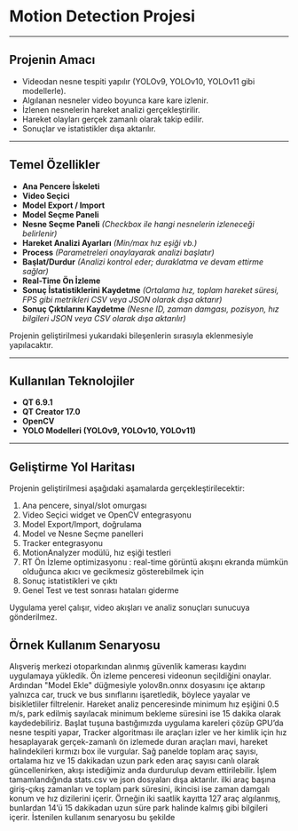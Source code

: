 # Motion Detection Projesi


---

##  Projenin Amacı

- Videodan nesne tespiti yapılır (YOLOv9, YOLOv10, YOLOv11 gibi modellerle).
- Algılanan nesneler video boyunca kare kare izlenir.
- İzlenen nesnelerin hareket analizi gerçekleştirilir.
- Hareket olayları gerçek zamanlı olarak takip edilir.
- Sonuçlar ve istatistikler dışa aktarılır.

---

##  Temel Özellikler

- **Ana Pencere İskeleti**
- **Video Seçici**
- **Model Export / Import**
- **Model Seçme Paneli**
- **Nesne Seçme Paneli** *(Checkbox ile hangi nesnelerin izleneceği belirlenir)*
- **Hareket Analizi Ayarları** *(Min/max hız eşiği vb.)*
- **Process** *(Parametreleri onaylayarak analizi başlatır)*
- **Başlat/Durdur** *(Analizi kontrol eder; duraklatma ve devam ettirme sağlar)*
- **Real-Time Ön İzleme**
- **Sonuç İstatistiklerini Kaydetme** *(Ortalama hız, toplam hareket süresi, FPS gibi metrikleri CSV veya JSON olarak dışa aktarır)*
- **Sonuç Çıktılarını Kaydetme** *(Nesne ID, zaman damgası, pozisyon, hız bilgileri JSON veya CSV olarak dışa aktarılır)*

Projenin geliştirilmesi yukarıdaki bileşenlerin sırasıyla eklenmesiyle yapılacaktır.

---

## Kullanılan Teknolojiler

- **QT 6.9.1**
- **QT Creator 17.0**
- **OpenCV**
- **YOLO Modelleri (YOLOv9, YOLOv10, YOLOv11)**

---

##  Geliştirme Yol Haritası

Projenin geliştirilmesi aşağıdaki aşamalarda gerçekleştirilecektir:
1. Ana pencere, sinyal/slot omurgası
2. Video Seçici widget ve OpenCV entegrasyonu
3. Model Export/Import, doğrulama
4. Model ve Nesne Seçme panelleri
5. Tracker entegrasyonu
6. MotionAnalyzer modülü, hız eşiği testleri
7. RT Ön İzleme optimizasyonu : real-time görüntü akışını ekranda mümkün olduğunca akıcı ve gecikmesiz gösterebilmek için
8. Sonuç istatistikleri ve çıktı
9. Genel Test ve test sonrası hataları giderme

Uygulama yerel çalışır, video akışları ve analiz sonuçları sunucuya gönderilmez. 


## Örnek Kullanım Senaryosu
Alışveriş merkezi otoparkından alınmış güvenlik kamerası kaydını uygulamaya yükledik. Ön izleme penceresi videonun seçildiğini onaylar. Ardından "Model Ekle" düğmesiyle yolov8n.onnx dosyasını içe aktarıp yalnızca car, truck ve bus sınıflarını işaretledik, böylece yayalar ve bisikletliler filtrelenir. Hareket analiz penceresinde minimum hız eşiğini 0.5 m/s, park edilmiş sayılacak minimum bekleme süresini ise 15 dakika olarak kaydedebiliriz. Başlat tuşuna bastığımızda uygulama kareleri çözüp GPU’da nesne tespiti yapar, Tracker algoritması ile araçları izler ve her kimlik için hız hesaplayarak gerçek-zamanlı ön izlemede duran araçları mavi, hareket halindekileri kırmızı box ile vurgular. Sağ panelde toplam araç sayısı, ortalama hız ve 15 dakikadan uzun park eden araç sayısı canlı olarak güncellenirken, akışı istediğimiz anda durdurulup devam ettirilebilir. İşlem tamamlandığında stats.csv ve json dosyaları dışa aktarılır. ilki araç başına giriş-çıkış zamanları ve toplam park süresini, ikincisi ise zaman damgalı konum ve hız dizilerini içerir. Örneğin iki saatlik kayıtta 127 araç algılanmış, bunlardan 14’ü 15 dakikadan uzun süre park halinde kalmış gibi bilgileri içerir.
İstenilen kullanım senaryosu bu şekilde
